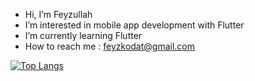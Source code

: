 - Hi, I’m Feyzullah 
- I’m interested in mobile app development with Flutter
- I’m currently learning Flutter 
- How to reach me : feyzkodat@gmail.com

[![Top Langs](https://github-readme-stats.vercel.app/api/top-langs/?username=Feyzk&layout=compact)](https://github.com/anuraghazra/github-readme-stats)
